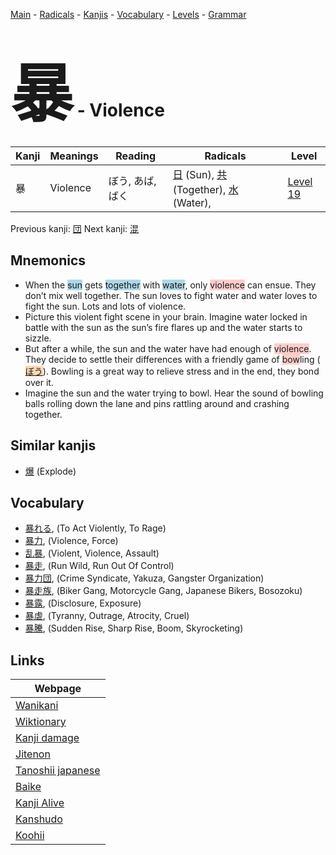 <style> bigfont {font-size: 100px}</style>
[Main](../index.md) -
[Radicals](../radicals.md) -
[Kanjis](../kanjis.md) -
[Vocabulary](../vocabulary.md) -
[Levels](../levels.md) -
[Grammar](../grammar.md)
# <bigfont> 暴</bigfont> - Violence 

| Kanji | Meanings | Reading | Radicals | Level |
| --- | --- | --- | --- | --- |
| 暴 | Violence | ぼう, あば, ばく | [日](../radicals/日.md) (Sun), [共](../radicals/共.md) (Together), [水](../radicals/水.md) (Water),  | [Level 19](../levels/wk_level19.md) |

Previous kanji: [団](団.md) Next kanji: [混](混.md) 

## Mnemonics
 * When the <span style="background-color:#ADD8E6"> sun</span> gets <span style="background-color:#ADD8E6"> together</span> with <span style="background-color:#ADD8E6"> water</span>, only <span style="background-color:#ffcccb"> violence</span> can ensue. They don’t mix well together. The sun loves to fight water and water loves to fight the sun. Lots and lots of violence.
* Picture this violent fight scene in your brain. Imagine water locked in battle with the sun as the sun’s fire flares up and the water starts to sizzle.
* But after a while, the sun and the water have had enough of <span style="background-color:#ffcccb"> violence</span>. They decide to settle their differences with a friendly game of <span style="background-color:#ffcccb"> bow</span>ling (<span style="background-color:#fed8b1"> [ぼう](https://jisho.org/search/ぼう)</span>). Bowling is a great way to relieve stress and in the end, they bond over it.
* Imagine the sun and the water trying to bowl. Hear the sound of bowling balls rolling down the lane and pins rattling around and crashing together.


## Similar kanjis
 * [爆](爆.md) (Explode)


## Vocabulary
 * [暴れる](../vocabulary/暴.md), (To Act Violently, To Rage)
* [暴力](../vocabulary/暴.md), (Violence, Force)
* [乱暴](../vocabulary/暴.md), (Violent, Violence, Assault)
* [暴走](../vocabulary/暴.md), (Run Wild, Run Out Of Control)
* [暴力団](../vocabulary/暴.md), (Crime Syndicate, Yakuza, Gangster Organization)
* [暴走族](../vocabulary/暴.md), (Biker Gang, Motorcycle Gang, Japanese Bikers, Bosozoku)
* [暴露](../vocabulary/暴.md), (Disclosure, Exposure)
* [暴虐](../vocabulary/暴.md), (Tyranny, Outrage, Atrocity, Cruel)
* [暴騰](../vocabulary/暴.md), (Sudden Rise, Sharp Rise, Boom, Skyrocketing)



## Links 

| Webpage |
| --- |
| [Wanikani          ](https://www.wanikani.com/kanji/暴) |
| [Wiktionary        ](https://en.wiktionary.org/wiki/暴) |
| [Kanji damage      ](http://www.kanjidamage.com/kanji/search?utf8=✓&q=暴) |
| [Jitenon           ](https://jitenon.com/kanji/暴) |
| [Tanoshii japanese ](https://www.tanoshiijapanese.com/dictionary/kanji.cfm?k=暴) |
| [Baike             ](https://baike.baidu.com/item/暴) |
| [Kanji Alive       ](https://app.kanjialive.com/暴) |
| [Kanshudo          ](https://www.kanshudo.com/searchmn?q=暴) |
| [Koohii            ](https://kanji.koohii.com/study/kanji/暴) |
